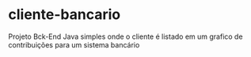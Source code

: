# cliente-bancario
Projeto Bck-End Java simples onde o cliente é listado em um grafico de contribuições para um sistema bancário
